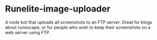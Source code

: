 # Runelite-image-uploader
A node bot that uploads all screenshots to an FTP server. Great for blogs about runescape, or for people who wish to keep their screenshots on a web server using FTP.
